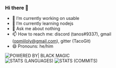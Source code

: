### Hi there 👋

- 🔭 I’m currently working on usable
- 🌱 I’m currently learning nodejs
- 💬 Ask me about nothing
- 📫 How to reach me: discord (tanos#9337), gmail (opmijloly@gmail.com), gitter (TacoGit)
- 😄 Pronouns: he/him

![POWERED BY| BLACK MAGIC](https://forthebadge.com/images/badges/powered-by-black-magic.svg) <br/>
![STATS (LANGUAGES)](https://github-readme-stats.vercel.app/api/top-langs/?username=TacoGit&layout=compact&theme=radical&hide_border=true)
![STATS (COMMITS)](https://github-readme-stats-sabesansathananthan.vercel.app/api?username=TacoGit&show_icons=true&hide_border=true&theme=radical)
